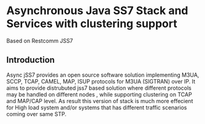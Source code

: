 

# Asynchronous Java SS7 Stack and Services with clustering support

Based on Restcomm JSS7

## Introduction

Async jSS7 provides an open source software solution implementing M3UA, SCCP, TCAP, CAMEL, MAP, ISUP protocols for M3UA (SIGTRAN) over IP.
It aims to provide distrubuted jss7 based solution where different protocols may be handled on different nodes , while supporting clustering on TCAP and MAP/CAP level.
As result this version of stack is much more effecient for High load system and/or systems that has different traffic scenarios coming over same STP. 

